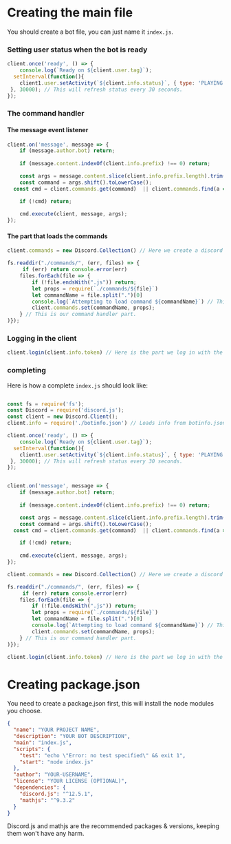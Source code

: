 # Creating the main file
You should create a bot file, you can just name it `index.js`.

### Setting user status when the bot is ready
```js
client.once('ready', () => {
    console.log(`Ready on ${client.user.tag}`);
  setInterval(function(){ 
    client1.user.setActivity(`${client.info.status}`, { type: 'PLAYING' }); 
 }, 30000); // This will refresh status every 30 seconds.
});
```


### The command handler
#### The message event listener
```js
client.on('message', message => {
    if (message.author.bot) return;
    
    if (message.content.indexOf(client.info.prefix) !== 0) return;

    const args = message.content.slice(client.info.prefix.length).trim().split(/ +/g);
    const command = args.shift().toLowerCase();
  const cmd = client.commands.get(command)  || client.commands.find(a => a.aliases && a.aliases.includes(command));

    if (!cmd) return;
  
    cmd.execute(client, message, args);
});
```
#### The part that loads the commands
```js
client.commands = new Discord.Collection() // Here we create a discord command collection.

fs.readdir("./commands/", (err, files) => {
     if (err) return console.error(err)
    files.forEach(file => {
        if (!file.endsWith(".js")) return;
        let props = require(`./commands/${file}`)
        let commandName = file.split(".")[0] 
        console.log(`Attempting to load command ${commandName}`) // This will log in the console whenever a command is loaded on startup.
        client.commands.set(commandName, props);
    } // This is our command handler part.
)}); 
```

### Logging in the client
```js
client.login(client.info.token) // Here is the part we log in with the bot.
```

### completing
Here is how a complete `index.js` should look like:
```js

const fs = require('fs');
const Discord = require('discord.js');
const client = new Discord.Client();
client.info = require('./botinfo.json') // Loads info from botinfo.json

client.once('ready', () => {
    console.log(`Ready on ${client.user.tag}`);
  setInterval(function(){ 
    client1.user.setActivity(`${client.info.status}`, { type: 'PLAYING' }); 
 }, 30000); // This will refresh status every 30 seconds.
});


client.on('message', message => {
    if (message.author.bot) return;
    
    if (message.content.indexOf(client.info.prefix) !== 0) return;

    const args = message.content.slice(client.info.prefix.length).trim().split(/ +/g);
    const command = args.shift().toLowerCase();
  const cmd = client.commands.get(command)  || client.commands.find(a => a.aliases && a.aliases.includes(command));

    if (!cmd) return;
  
    cmd.execute(client, message, args);
});

client.commands = new Discord.Collection() // Here we create a discord command collection.

fs.readdir("./commands/", (err, files) => {
     if (err) return console.error(err)
    files.forEach(file => {
        if (!file.endsWith(".js")) return;
        let props = require(`./commands/${file}`)
        let commandName = file.split(".")[0] 
        console.log(`Attempting to load command ${commandName}`) // This will log in the console whenever a command is loaded on startup.
        client.commands.set(commandName, props);
    } // This is our command handler part.
)}); 

client.login(client.info.token) // Here is the part we log in with the bot.
```
# Creating package.json
You need to create a package.json first, this will install the node modules you choose.

```json
{
  "name": "YOUR PROJECT NAME",
  "description": "YOUR BOT DESCRIPTION",
  "main": "index.js",
  "scripts": {
    "test": "echo \"Error: no test specified\" && exit 1",
    "start": "node index.js"
  },
  "author": "YOUR-USERNAME",
  "license": "YOUR LICENSE (OPTIONAL)",
  "dependencies": {
    "discord.js": "^12.5.1",
    "mathjs": "^9.3.2"
  }
}
```
Discord.js and mathjs are the recommended packages & versions, keeping them won't have any harm.

